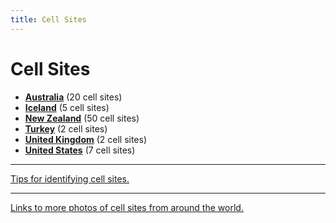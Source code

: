 ```yaml
---
title: Cell Sites
---
```


# Cell Sites

* **[Australia](au)** (20 cell sites)
* **[Iceland](is)** (5 cell sites)
* **[New Zealand](nz)** (50 cell sites)
* **[Turkey](tr)** (2 cell sites)
* **[United Kingdom](gb)** (2 cell sites)
* **[United States](us)** (7 cell sites)

---

[Tips for identifying cell sites.](ident)

---

[Links to more photos of cell sites from around the world.](links)
